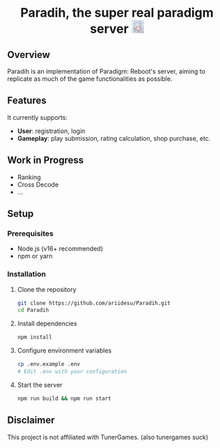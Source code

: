 <h1 align="center">
  Paradih, the super real paradigm server
  <img src=".github/images/logo.jpg" alt="Logo" height="30">
</h1>

## Overview

Paradih is an implementation of Paradigm: Reboot's server, aiming to replicate as much of the game functionalities as possible.

## Features

It currently supports:
- **User**: registration, login
- **Gameplay**: play submission, rating calculation, shop purchase, etc.

## Work in Progress
- Ranking
- Cross Decode
- ...

## Setup

### Prerequisites
- Node.js (v16+ recommended)
- npm or yarn

### Installation
1. Clone the repository
   ```bash
   git clone https://github.com/ariidesu/Paradih.git
   cd Paradih
   ```

2. Install dependencies
   ```bash
   npm install
   ```

3. Configure environment variables
   ```bash
   cp .env.example .env
   # Edit .env with your configuration
   ```

4. Start the server
   ```bash
   npm run build && npm run start
   ```

## Disclaimer

This project is not affiliated with TunerGames. (also tunergames suck)
